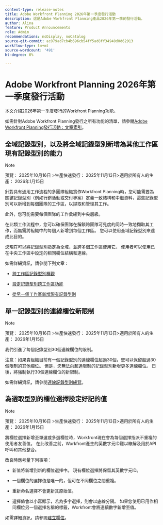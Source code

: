 ```yaml
---
content-type: release-notes
title: Adobe Workfront Planning 2026年第一季度發行活動
description: 這是Adobe Workfront Planning產品2026年第一季的發行活動。
author: Alina
feature: Product Announcements
role: Admin
recommendations: noDisplay, noCatalog
source-git-commit: ac079ad7cb4b696cb54ff5ad8ff34940d0d62913
workflow-type: tm+mt
source-wordcount: '491'
ht-degree: 0%

---
```


# Adobe Workfront Planning 2026年第一季度發行活動

本文介紹2026年第一季度發行的Workfront Planning功能。

<!--keep the sentence below for all future quarterly release pages-->

如需針對Adobe Workfront Planning發行之所有功能的清單，請參閱[Adobe Workfront Planning發行活動：文章索引](/help/quicksilver/product-announcements/product-releases/planning-release-activity/planning-release-activity-article-index.md)。


## 全域記錄型別，以及將全域記錄型別新增為其他工作區現有記錄型別的能力

>[!NOTE]
>
>預覽： 2025年10月16日
>&#x200B;>生產快速發行： 2025年11月13日
>&#x200B;>適用於所有人的生產： 2026年1月15日

針對具有通用工作流程的多團隊組織實作Workfront Planning時，您可能需要為關鍵記錄型別（例如行銷活動或交付專案）定義一致結構和中繼資料，這些記錄型別可以新增到每個團隊的工作區，以擷取和管理其工作。

此外，您可能需要每個團隊的工作彙總到中央層級。

在此類工作流程中，您可以確保團隊在解鎖跨團隊可見度的同時一致地擷取其工作，而無需將組織中的每個人新增到每個工作區。 您可以使用全域記錄型別來達成此目的。

您現在可以將記錄型別指定為全域，並跨多個工作區使用它。 使用者可以使用已在中央工作區中設定的相同欄位結構和連線。

如需詳細資訊，請參閱下列文章：

* [跨工作區記錄型別概觀](/help/quicksilver/planning/architecture/cross-workspace-record-types-overview.md)

* [設定記錄型別跨工作區功能](/help/quicksilver/planning/architecture/configure-record-type-cross-workspace-capabilities.md)

* [從另一個工作區新增現有記錄型別](/help/quicksilver/planning/architecture/add-existing-record-types-from-another-workspace.md)

## 單一記錄型別的連線欄位新限制

>[!NOTE]
>
>預覽： 2025年10月16日
>&#x200B;>生產快速發行： 2025年11月13日
>&#x200B;>適用於所有人的生產： 2026年1月15日

我們引進了每個記錄型別30個連線欄位的限制。

注意：如果貴組織目前有一個記錄型別的連線欄位超過30個，您可以保留超過30個限制的其他欄位。 但是，您無法向超過限制的記錄型別新增更多連線欄位。 日後，將強制執行30個連線欄位的新限制。

如需詳細資訊，請參閱[連線記錄型別總覽](/help/quicksilver/planning/architecture/connect-record-types-overview.md)。

## 為選取型別的欄位選擇設定好記的值

>[!NOTE]
>
>預覽： 2025年10月16日
>&#x200B;>生產快速發行： 2025年11月13日
>&#x200B;>適用於所有人的生產： 2026年1月15日

將欄位選擇新增至單選或多選欄位時，Workfront現在會為每個選擇指派不重複的使用者友善值。 在此改善之前，Workfront產生的英數字元ID難以瞭解及用於API呼叫和其他整合。

改良時應考量下列事項：

* 新值將新增到新的欄位選擇中。 現有欄位選擇將保留其英數字元ID。

* 一個欄位的選擇值是唯一的，但可在不同欄位之間重複。

* 重新命名選擇不會更新其原始值。

* 選擇值會以小寫顯示，若為多字選擇，則會以底線分隔。 如果您使用已用作相同欄位另一個選擇名稱的標籤，Workfront會將連續數字新增至值。

如需詳細資訊，請參閱[建立欄位](/help/quicksilver/planning/fields/create-fields.md)。
